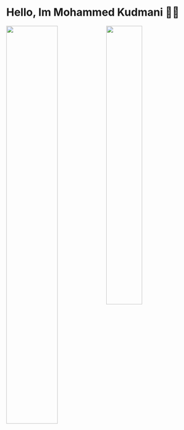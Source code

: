 # Hello, Im Mohammed Kudmani 👋🏻
<image align='left' width='52%' src='https://github-readme-stats.vercel.app/api?username=MohmmedKudmani&show_icons=true&theme=radical'/>
<image align='left' width='43.5%'  src='https://github-readme-stats.vercel.app/api/top-langs/?username=MohmmedKudmani&layout=compact'/>
